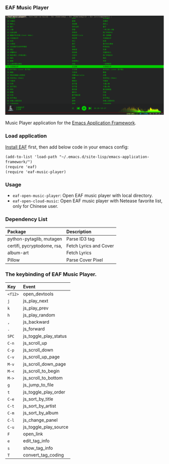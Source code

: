 ### EAF Music Player
<p align="center">
  <img width="800" src="./screenshot.png">
</p>

Music Player application for the [Emacs Application Framework](https://github.com/emacs-eaf/emacs-application-framework).

### Load application

[Install EAF](https://github.com/emacs-eaf/emacs-application-framework#install) first, then add below code in your emacs config:

```Elisp
(add-to-list 'load-path "~/.emacs.d/site-lisp/emacs-application-framework/")
(require 'eaf)
(require 'eaf-music-player)
```

### Usage

* `eaf-open-music-player`: Open EAF music player with local directory.
* `eaf-open-cloud-music`: Open EAF music player with Netease favorite list, only for Chinese user.

### Dependency List

| Package                     | Description            |
| :--------                   | :------                |
| python-pytaglib, mutagen    | Parse ID3 tag          |
| certifi, pycryptodome, rsa, | Fetch Lyrics and Cover |
| album-art                   | Fetch Lyrics           |
| Pillow                      | Parse Cover Pixel      |

### The keybinding of EAF Music Player.

| Key   | Event   |
| :---- | :------ |
| `<f12>` | open_devtools |
| `j` | js_play_next |
| `k` | js_play_prev |
| `h` | js_play_random |
| `,` | js_backward |
| `.` | js_forward |
| `SPC` | js_toggle_play_status |
| `C-n` | js_scroll_up |
| `C-p` | js_scroll_down |
| `C-v` | js_scroll_up_page |
| `M-v` | js_scroll_down_page |
| `M-<` | js_scroll_to_begin |
| `M->` | js_scroll_to_bottom |
| `g` | js_jump_to_file |
| `t` | js_toggle_play_order |
| `C-e` | js_sort_by_title |
| `C-t` | js_sort_by_artist |
| `C-m` | js_sort_by_album |
| `C-l` | js_change_panel |
| `C-u` | js_toggle_play_source |
| `F` | open_link |
| `e` | edit_tag_info |
| `s` | show_tag_info |
| `T` | convert_tag_coding |

